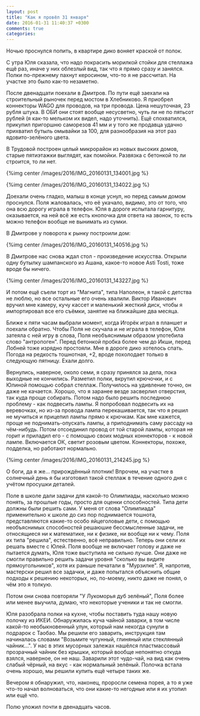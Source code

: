 ```yaml
---
layout: post
title: "Как я провёл 31 января"
date: 2016-01-31 11:40:37 +0300
comments: true
categories: 
---
```

Ночью проснулся попить, в квартире дико воняет краской от полок.

С утра Юля сказала, что надо покрасить морилкой стойки для стеллажа ещё раз, иначе у них облезлый вид, так что я прямо сразу и занялся. Полки по-прежнему пахнут керосином, что-то я не рассчитал. На участке это было как-то незаметно.

После двенадцати поехали в Дмитров. По пути ещё заехали на строительный рыночек перед мостом в Хлебниково. Я приобрел коннекторы WAGO для проводов, на три провода. Цена нешуточная, 23 рубля штука. В ОБИ они стоят вообще несусветно, чуть ли не по пятьсот рублей (я как-то мельком их видел, надо уточнить). Ещё спохватился, прикупил пригоршню саморезов 41 мм и у того же продавца удачно прихватил бутыль омывайки за 100, для разнообразия на этот раз ядовито-зелёного цвета.

В Трудовой построен целый микрорайон из новых высоких домов, старые пятиэтажки выглядят, как помойки. Развязка с бетонкой то ли строится, то ли нет.

{%img center /images/2016/IMG_20160131_134001.jpg  %}

{%img center /images/2016/IMG_20160131_134022.jpg  %}

Доехали очень гладко, малыш в конце уснул, но перед самым домом проснулся. Поля жаловалась, что её укачало, видимо, это от того, что она всю дорогу играла в телефон. Юля в дороге испытала гарнитуру, оказывается, на ней всё же есть кнопочка для ответа на звонок, то есть можно телефон вообще не вынимать из сумки.

В Дмитрове у поворота к рынку построили дом:

{%img center /images/2016/IMG_20160131_140516.jpg %}

В Дмитрове нас снова ждал стол - произведение искусства. Открыли одну бутылку шампанского из Ашана, какое-то новое Asti Tosti, тоже вроде бы ничего. 

{%img center /images/2016/IMG_20160131_143227.jpg  %}

И потом ещё съели торт из "Магнита", типа Наполеон, я такой с детства не люблю, но все остальные его очень хвалили. Виктор Иванович вручил мне камеру, кучу кассет и маленький жесткий диск, чтобы я импортировал все его съёмки, занятие на ближайшие два месяца.

Ближе к пяти часам выбрали момент, когда Игорёк играл в планшет и поехали обратно. Чтобы Поля не скучала и не играла в телефон, Юля затеяла с ней игру в слова, Поля необъяснимым образом употебила слово "антропоген". Перед бетонкой пробка более чем до Икши, перед Лобней тоже изрядно простояли. Мне в дороге дико хотелось спать. Погода на редкость тошнотная, +2, вроде похолодает только в следующую пятницу. Ехали долго.

Вернулись, наверное, около семи, я сразу принялся за дела, пока выходные не кончились. Разметил полки, вкрутил крючочки, и с Юлиной помощью собрал стеллаж. Получилось на удивление точно, он даже не качается. Хорошо, что я заранее везде засверлил отверстия, так куда проще собирать. Потом надо было решить последнюю проблему - как подвесить лампы. Я попробовал подвесить их на веревочках, но из-за провода лампа перекашивается, так что я решил не мучиться и прицепил лампы прямо к крючкам. Как мне кажется, проще не поднимать-опускать лампы, а приподнимать саму рассаду на чём-нибудь. Потом отсоединил провод от той старой лампы, которая не горит и приладил его - с помощью своих модных коннекторов - к новой лампе. Включается ОК, светит розовым цветом. Коннекторы, похоже, подделка, но работают нормально.

{%img center /images/2016/IMG_20160131_214245.jpg %}

О боги, да я же... прирождённый плотник! Впрочем, на участке в солнечный день я бы изготовил такой стеллаж в течение одного дня с учётом просушки деталей.

Поле в школе дали задачи для какой-то Олимпиады, насколько можно понять, за прошлые годы, просто для оценки способностей. Типа дети должны были решить сами. У меня от слова "Олимпиада" применительно к школе до сиз пор поднимается тошнота, представляются какие-то особо яйцеголовые дети, с помощью необъяснимых способностей решаюшие бессмысленные задачи, не относящиеся ни к математике, ни к физике, ни вообще ни к чему. Поля их типа "решила", естественно, всё неправильно. Теперь они сели их решать вместе с Юлей. Поля вообще не включает голову и даже не пытается думать, Юля тоже выступила не сильно лучше. Они даже не смогли правильно решить задачи уровня "сколько вы видите прямоугольников", хотя их раньше печатали в "Мурзилке". Я, напротив, мастерски решил все задачки, и даже попытался объяснить общие подходы к решению некоторых, но, по-моему, никто даже не понял, о чём это я толкую.

Потом они снова повторяли "У Лукоморья дуб зелёный", Поля более или менее выучила, думаю, что некоторые ученики и так не смогли.

Юля разобрала полки на кухне, чтобы поставить туда нашу новую полочку из ИКЕИ. Обнаружилась куча чайной заварки, в том числе какой-то необыкновенный улун, который нам некогда сунули в подрарок с Таобао. Мы решили его заварить, инструкция там начиналась словами "Возьмите чугунный, глиняный или стеклянный чайник...". У нас в этих мусорных залежах нашёлся пластмассовый прозрачный чайник без крышки, который вообще непонятно откуда взялся, наверное, он не наш. Заварили этот чудо-чай, на вид как очень слабый чёрный, на вкус - как нормальный зелёный. Полочка встала очень хорошо, мы решили купить ещё четыре таких же.

Вечером я обнаружил, что, наконец, проросли семена порея, а то я уже что-то начал волноваться, что они какие-то негодные или я их утопил или ещё что.

Полю уложил почти в двенадцать часов.